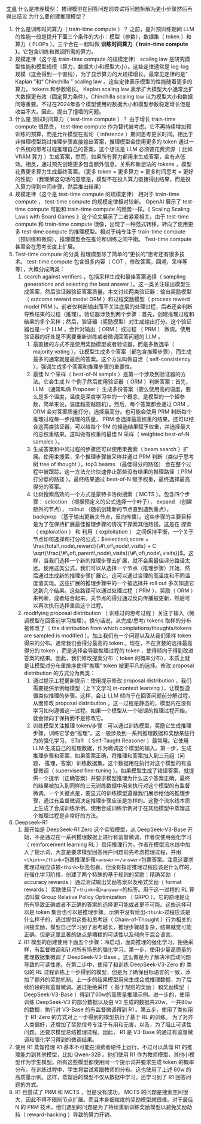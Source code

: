 [文章](https://newsletter.maartengrootendorst.com/p/a-visual-guide-to-reasoning-llms)
什么是推理模型：
推理模型在回答问题前尝试将问题拆解为更小步骤然后再得出结论
为什么要创建推理模型？
1. 什么是训练时间算力（ train-time compute ）？
   之前，提升预训练期间 LLM 的性能一般是提升下面三个条件的大小：模型（参数），数据集（ token ）和 算力（ FLOPs ）。三个合在一起叫做 __训练时间算力（ train-time compute ）__。它包含训练和微调所需的算力。
2. 规模定律（这个是 train-time compute 的规模定律）
   scaling law 是研究模型性能和模型规模（算力，数据大小和模型大小）。这些定律通常是 log-log 规模（这会得到一个直线），为了显示算力的大规模增长。最常见定律的是“ Kaplan ”和“ Chinchilla ” scaling law 。这些定律表示模型的性能随着更多的算力， tokens 和参数增长。 Kaplan scaling law 表示扩大模型大小通常比扩大数据更有效（固定算力条件）。Chinchilla scaling law 认为模型大小和数据同等重要。不过在2024年各个模型使用的数据大小和模型参数稳定增长但是收益不大。因此，提出了撞墙的问题。
3. 什么是 测试时间算力（ test-time compute ）？
   由于增长 train-time compute 很昂贵， test-time compute 作为替代被考虑。它不再持续增加预训练的预算，而是允许模型在推论（ inference ）期间思考更长时间。相比于非推理模型跳过推理步骤直接输出答案，推理模型会使用更多的 token 通过一个系统的思考过程推理自己的答案。这个想法是 LLM 必须要花费资源（ 比如 VRAM 算力 ）生成答案，然而，如果所有算力都用来生成答案，会有点低效。相反，通过预先创建更多包含额外信息，关系和新想法的 tokens ，模型花费更多算力生成最终答案。（更多 token = 更多算力 = 更多时间思考 = 更好的性能）（我理解这句话的意思是，模型不在投入算力直接得出结果，而是投入算力得到中间步骤，然后推出结果）
4. 规模定律（这个是 test-time compute 的规模定律）
   相对于 train-time compute ， test-time compute 的规模定律相对较新。 OpenAI 展示了 test-time compute 可能和 train-time compute 的趋势一样。《 Scaling Scaling Laws with Board Games 》这个论文展示了二者紧紧相关。由于 test-time compute 和 train-time compute 很像，出现了一种范式转移，转向了使用更多 test-time compute 的推理模型。相对于纯专注于 train-time compute（预训练和微调），推理模型会在推论和训练之间平衡。 Test-time compute 甚至会在思考长度上扩展。
5. Test-time compute 的分类
   推理模型除了简单的“更长的”思考还有很多技术。 test-time compute 包含很多内容（ COT ，修改答案，回溯，采样等等），大概分成两类：
   1. search against verifiers ，包括采样生成和最佳答案选择（ sampling generations and selecting the best answer ）。这一类关注输出模型生成答案，然后验证器验证答案质量。本文讨论两类验证器：输出奖励模型（ outcome reward model ORM ）和过程奖励模型（ process reward model PRM ）。前者仅判断输出而不关注底层的处理过程，后者还会判断导致结果的过程（推理）。验证器涉及到两个步骤：首先，创建推理过程和结果的多个采样；然后，验证器（奖励模型）对生成输出打分。这个验证器也是一个 LLM ，会针对输出（ ORM ）或过程 （ PRM ） 微调。使用验证器的好处是不需要重新训练或者微调回答问题的 LLM 。
      1. 最直接的方式不是使用奖励模型或者验证器，而是多数选举（ majority voting ）。让模型生成多个答案（都包含推理步骤），而生成最多的通常就是最后的答案。这个方法叫做自洽（ self-consistency ），强调生成多个答案和推理步骤的重要性。
      2. 最佳 N 个采样（ best-of-N sample ）是第一个涉及到验证器的方法。它会生成 N 个例子然后使用验证器（ ORM ）判断答案：首先， LLM （通常叫做 Proposer ）生成多份答案（要么使用高的温度，要么是多个温度，温度是深度学习中的一个概念，是模型的一个超参数，简单来说，温度越高越随机）。然后，每个答案都会通过 ORM ， ORM 会对答案质量打分，选择最高分。也可能会使用 PRM 判断每个推理过程每一步推理的质量， PRM 会选择最高权重的结果。还可以结合这两类验证器，可以给每个 RM 的候选结果赋予权重，并选择最大的总权重结果。这叫做有权重的最佳 N 采样（ weighted best-of-N samples ）。
      3. 生成答案和中间过程的步骤还可以使用束搜索（ beam search ）扩展。使用束搜索，多个推理步骤被采样并通过 PRM 判断（类似于思考树 tree of thought ），top3 beams （最佳得分的路径） 会在整个过程中被跟踪。这一方法允许快速停止那些没有结果的推理路径（ PRM 打分低的路径 ）。最终结果通过 best-of-N 赋予权重，最终选择最高得分的答案。
      4. 让树搜索高效的一个方式是蒙特卡洛树搜索（ MCTS ）。包含四个步骤： selection （根据预定义的公式选择一个叶子）， expand （创建额外的节点）， rollout （随机创建新的节点直到遇到重点）， backprop （基于输出更新夫节点，反向传播）。这些步骤的主要目标是为了在保持扩展最佳推理步骤的情况下探索其他路径。这是在 探索（ exploration ） 和 利用（ exploitation ） 之间保持平衡，一个关于节点如何选择和打分的公式：$selection\,score = \frac{total\,node\,reward}{\#\,of\,node\,visits} + C \sqrt{\frac{\#\,of\,parent\,node\,visits}{\#\,of\,node\,visits}}$。这样，当我们选择一个新的推理步骤去扩展，就不会离最佳评分路径太远。使用这类公式，我们可以从选择一个节点（推理步骤）开始，然后通过生成新的推理步骤扩展它。这可以通过合理的高温度和不同温度值实现。这些扩展的推理步骤中的一个被选择并 roll out 多次知道它达到几个结果。这些路径可以通过处理过程（ PRM ），奖励（ ORM ）来判断，或者结合起来。夫节点的得分通过反向传播被更新，然后可以再次执行选择重启这个过程。
   2. modifying proposal distribution （ 训练过的思考过程 ）关注于输入（微调模型在回答前学习推理）。换句话说，从完成/思考/ tokens 取样的分布被修改了（ the distribution from which completions/thoughts/tokens are sampled is modified ）。加上我们有一个问题以及从我们采样 token 得来的分布。通常我们会得分最高的 token 。现在，不在贪婪的选择最高得分的 token ，而是选择会导致推理过程的 token ，使得倾向于得到改进答案的结果。因此，我们修改提案分布（ token 的概率分布），本质上就是让模型对分布重排序使得“推理” token 被更平凡的选择。修改 proposal distribution 的方式分为两类：
      1. 通过提示工程更新提示：使用提示修改 proposal distribution ，我们需要提供示例给模型（上下文学习 in-context learning ），让模型遵循类似推理的步骤。这样，会让 LLM 倾向于在回答问题前分解过程，从而修改 proposal distribution 。这一过程是静态的，模型内在没有学习如何遵循这一过程。如果一个模型从一个错误的推理过程开始，就会倾向于保持而不是修改它。 
      2. 训练模型关注推理 token/步骤：可以通过训练模型，奖励它生成推理步骤，训练它学会“推理”。这一般涉及到一系列推理数据和奖励某些行为的强化学习。 STaR （ Self-Taught Reasoner ）最常用。它使用 LLM 生成自己的推理数据，作为微调这个模型的输入。第一步，生成推理步骤和答案，如果答案正确，将推理和答案加入到三元组（问题， 推理，答案）训练数据集。这个数据用在执行对这个模型的有监督微调（ supervised fine-tuning ）。如果模型生成了错误答案，就提供一个提示（正确答案）并要求模型推理为什么这个答案正确。最终的结果被加入到同样的三元训练数据中用来执行对这个模型的有监督微调。一个关键点是，要显式的训练模型遵循我们展示给他的推理步骤，通过有监督微调决定推理步骤应该是怎样的。这整个流水线本质上生成了合成训练示例。使用合成训练示例对于在其他模型中蒸馏这个推理过程是非常好的方法。
6. Deepseek-R1
   1. 最开始是 DeepSeek-R1 Zero 这个实验模型，从 DeepSeek-V3-Base 开始，不是通过在一系列推理数据上进行有监督微调，作者仅使用强化学习（ reinforcement learning RL ）启用推理行为。作者在模型流水线中加入了提示词，大意是要求模型回答用户问题前先考虑推理过程，并用`<think></think>`包裹推理步骤`<answer></answer>`包裹答案。注意这要求推理过程应该被`<think>`标签包裹，但没有指定推理过程应该是什么样的。在强化学习阶段，创建了两个特殊的基于规则的奖励：精确奖励（ accuracy rewards ）通过测试输出奖励答案以及格式奖励（ format rewards ）奖励使用了`<think>`和`<answer>`的标签。用于这一过程的 RL 算法叫做 Group Relative Policy Optimization （ GRPO ）。它的原理是让所有导致正确或者不正确的答案的选择更可能或者更不可能。这些选择可以是 token 集合也可以是推理步骤。示例中没有给出`<think>`过程应该是什么样子的，通过提供这些和思考链（ Chain-of-Thought ）行为相关的间接奖励，模型自己学习到了思考越长，推理步骤越复杂，结果就觉可能正确。但是这里显著的缺点是糟糕的可读性以及倾向于混合语言。
   2. R1 模型的创建使用下面五个步骤：冷启动，面向推理的强化学习，拒绝采样，有监督微调和针对所有场景的强化学习。第一步，使用少量高质量的推理数据集微调了 DeepSeek-V3-Base 。这么做是为了解决冷启动问题导致的可读性差。在第二步中，使用了和训练 DeepSeek-V3-Zero 的 类似的 RL 过程训练上一步得到的模型，但是为了确保目标语言的一致，添加了额外的奖励机制。上一步的结果模型用来生成合成推理数据，为了后续阶段的有监督微调。通过拒绝采样（ 基于规则的奖励 ）和奖励模型（ DeepSeek-V3-Base ）得到了60w的高质量推理示例。进一步的，使用训练 DeepSeek-V3 的部分数据以及由 V3 生成的数据共20w，一共80w的数据，执行对 V3-Base 的有监督微调得到 R1 。第五步，使用了类似用于 R1-Zero 的方式对上一步得到的模型执行了基于 RL 的训练。 为了对齐人类偏好，还增加了奖励信号专注于有用和无害，以及，为了阻止可读性问题，还要求模型总结推理过程。因此， R1 是 V3-Base 的通过有监督微调和强化学习得到的微调结果。
7. 使用 R1 蒸馏推理
   R1 基本不可能在消费者硬件上运行。不过可以蒸馏 R1 的推理能力到其他模型，比如 Qwen-32B 。他们使用 R1 作为教师模型，其他小模型作为学生模型。所有这些模型都使用同一个提示词并要求生成 token 的概率分布。在训练过程中，学生将尝试紧跟教师的分布。这也使用了上述 80w 的高质量示例。这样，蒸馏后的模型不仅从数据中学习，还学习到了 R1 回答问题的方式。
8. R1 也尝试了 PRM 和 MCTS ，但是没有成功。 MCTS 的问题是搜索空间很大，因此不得不限制节点扩展。而且本身细粒度的奖励模型就很难。对于最佳 N 的 PRM 技术，他们遇到的问题是为了持续重新训练奖励模型以避免奖励劫持（ reward-hacking ）导致的算力开销。